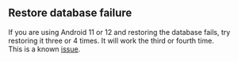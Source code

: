 ## Restore database failure  
  
If you are using Android 11 or 12 and restoring the database fails, try restoring it three or 4 times.  It will work the third or fourth time.  
This is a known [issue](https://github.com/NightscoutFoundation/xDrip/issues/1705).    
